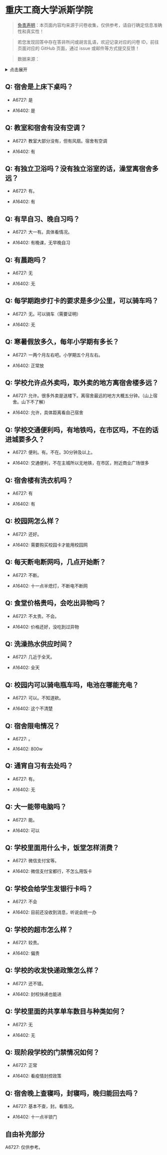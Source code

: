 # 重庆工商大学派斯学院

> [免责声明](https://colleges.chat/#_3)：本页面内容均来源于问卷收集，仅供参考，请自行确定信息准确性和真实性！

> 若您发现回答中存在答非所问或胡言乱语，欢迎记录对应的问卷 ID，前往页面对应的 GitHub 页面，通过 issue 或邮件等方式提交反馈！

> 数据来源：

<details><summary>点击展开</summary>
<ul>
<li>A6727: 匿名 (2022 年 06 月)</li>
<li>A16402: 匿名 (2022 年 11 月)</li>
</ul>
</details>

## Q: 宿舍是上床下桌吗？

- A6727: 是

- A16402: 是

## Q: 教室和宿舍有没有空调？

- A6727: 教室大部分没有，但有风扇。宿舍有空调

- A16402: 有

## Q: 有独立卫浴吗？没有独立浴室的话，澡堂离宿舍多远？

- A6727: 有。

- A16402: 有

## Q: 有早自习、晚自习吗？

- A6727: 大一有。具体看情况。

- A16402: 有晚课，无早晚自习

## Q: 有晨跑吗？

- A6727: 无

- A16402: 无

## Q: 每学期跑步打卡的要求是多少公里，可以骑车吗？

- A6727: 无。可以骑车（需要证明）

- A16402: 无

## Q: 寒暑假放多久，每年小学期有多长？

- A6727: 一两个月左右吧。小学期五个月左右。

- A16402: 正常放

## Q: 学校允许点外卖吗，取外卖的地方离宿舍楼多远？

- A6727: 允许。很多外卖是送楼下。离宿舍最远的地方大概五分钟。（山上宿舍。山下不了解）

- A16402: 允许，具体距离看自己宿舍

## Q: 学校交通便利吗，有地铁吗，在市区吗，不在的话进城要多久？

- A6727: 便利。有。不在。30分钟及以上。

- A16402: 交通便利，不在主城所以无地铁，在市区，附近商业广场很多

## Q: 宿舍楼有洗衣机吗？

- A6727: 有

- A16402: 有

## Q: 校园网怎么样？

- A6727: 还好。

- A16402: 需要购买校园卡才能用校园网

## Q: 每天断电断网吗，几点开始断？

- A6727: 不断。

- A16402: 十一点半熄灯，不断电不断网

## Q: 食堂价格贵吗，会吃出异物吗？

- A6727: 不太贵。不会。

- A16402: 价格还好，没吃到过异物

## Q: 洗澡热水供应时间？

- A6727: 几近于全天。

- A16402: 全天

## Q: 校园内可以骑电瓶车吗，电池在哪能充电？

- A6727: 可以。不知道欸。

- A16402: 这个不清楚

## Q: 宿舍限电情况？

- A6727: 。

- A16402: 800w

## Q: 通宵自习有去处吗？

- A6727: 有。

- A16402: 无

## Q: 大一能带电脑吗？

- A6727: 能。

- A16402: 可以

## Q: 学校里面用什么卡，饭堂怎样消费？

- A6727: 微信支付宝等。

- A16402: 微信支付宝都行，不怎么用饭卡

## Q: 学校会给学生发银行卡吗？

- A6727: 不会

- A16402: 目前还没收到消息，听说会统一办

## Q: 学校的超市怎么样？

- A6727: 较贵。

- A16402: 偏贵

## Q: 学校的收发快递政策怎么样？

- A6727: 还不错。

- A16402: 封校快递也能进

## Q: 学校里面的共享单车数目与种类如何？

- A6727: 无

- A16402: 无

## Q: 现阶段学校的门禁情况如何？

- A6727: 正常

- A16402: 看疫情封控政策

## Q: 宿舍晚上查寝吗，封寝吗，晚归能回去吗？

- A6727: 基本不查，封。看情况。

- A16402: 十一点半锁门

## 自由补充部分

A6727: 仅供参考。